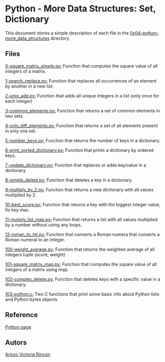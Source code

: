 # Python - More Data Structures: Set, Dictionary
This document stores a simple description of each file in the  [0x04-python-more_data_structures](https://github.com/arvicrin/holbertonschool-higher_level_programming/tree/master/0x04-python-more_data_structures "0x04-python-more_data_structures") directory.

## Files
[0-square_matrix_simple.py:](https://github.com/arvicrin/holbertonschool-higher_level_programming/blob/master/0x04-python-more_data_structures/0-square_matrix_simple.py "0-square_matrix_simple.py")
Function that computes the square value of all integers of a matrix.

[1-search_replace.py:](https://github.com/arvicrin/holbertonschool-higher_level_programming/blob/master/0x04-python-more_data_structures/1-search_replace.py "1-search_replace.py")
Function that replaces all occurrences of an element by another in a new list.

[2-uniq_add.py:](https://github.com/arvicrin/holbertonschool-higher_level_programming/blob/master/0x04-python-more_data_structures/2-uniq_add.py "2-uniq_add.py")
Function that adds all unique integers in a list (only once for each integer)

[3-common_elements.py:](https://github.com/arvicrin/holbertonschool-higher_level_programming/blob/master/0x04-python-more_data_structures/3-common_elements.py "3-common_elements.py")
Function that returns a set of common elements in two sets.

[4-only_diff_elements.py:](https://github.com/arvicrin/holbertonschool-higher_level_programming/blob/master/0x04-python-more_data_structures/4-only_diff_elements.py "4-only_diff_elements.py")
Function that returns a set of all elements present in only one set.

[5-number_keys.py:](https://github.com/arvicrin/holbertonschool-higher_level_programming/blob/master/0x04-python-more_data_structures/5-number_keys.py "5-number_keys.py")
Function that returns the number of keys in a dictionary.

[6-print_sorted_dictionary.py:](https://github.com/arvicrin/holbertonschool-higher_level_programming/blob/master/0x04-python-more_data_structures/6-print_sorted_dictionary.py "6-print_sorted_dictionary.py")
Function that prints a dictionary by ordered keys.

[7-update_dictionary.py:](https://github.com/arvicrin/holbertonschool-higher_level_programming/blob/master/0x04-python-more_data_structures/7-update_dictionary.py "7-update_dictionary.py")
Function that replaces or adds key/value in a dictionary.

[8-simple_delete.py:](https://github.com/arvicrin/holbertonschool-higher_level_programming/blob/master/0x04-python-more_data_structures/8-simple_delete.py "8-simple_delete.py")
Function that deletes a key in a dictionary.

[9-multiply_by_2.py:](https://github.com/arvicrin/holbertonschool-higher_level_programming/blob/master/0x04-python-more_data_structures/9-multiply_by_2.py "9-multiply_by_2.py")
Function that returns a new dictionary with all values multiplied by 2.

[10-best_score.py:](https://github.com/arvicrin/holbertonschool-higher_level_programming/blob/master/0x04-python-more_data_structures/10-best_score.py "10-best_score.py")
Function that returns a key with the biggest integer value, fix key max.

[11-mutiply_list_map.py:](https://github.com/arvicrin/holbertonschool-higher_level_programming/blob/master/0x04-python-more_data_structures/11-mutiply_list_map.py "11-mutiply_list_map.py")
Function that returns a list with all values multiplied by a number without using any loops.

[12-roman_to_int.py:](https://github.com/arvicrin/holbertonschool-higher_level_programming/blob/master/0x04-python-more_data_structures/12-roman_to_int.py "12-roman_to_int.py")
Function  that converts a Roman numera that converts a Roman numeral to an integer.

[100-weight_average.py:](https://github.com/arvicrin/holbertonschool-higher_level_programming/blob/master/0x04-python-more_data_structures/100-weight_average.py "100-weight_average.py")
Function that returns the weighted average of all integers tuple (score, weight)

[101-square_matrix_map.py:](https://github.com/arvicrin/holbertonschool-higher_level_programming/blob/master/0x04-python-more_data_structures/101-square_matrix_map.py "101-square_matrix_map.py")
Function that computes the square value of all integers of a matrix using map.

[102-complex_delete.py:](https://github.com/arvicrin/holbertonschool-higher_level_programming/blob/master/0x04-python-more_data_structures/102-complex_delete.py "102-complex_delete.py")
Function that deletes keys with a specific value in a dictionary.

[103-python.c:](https://github.com/arvicrin/holbertonschool-higher_level_programming/blob/master/0x04-python-more_data_structures/103-python.c "103-python.c")
Two C functions that print some basic info about Python lists and Python bytes objects.

## Reference 
[Python page](https://www.python.org/)
## Autors
[Arturo Victoria Rincón](https://twitter.com/arvicrin)
